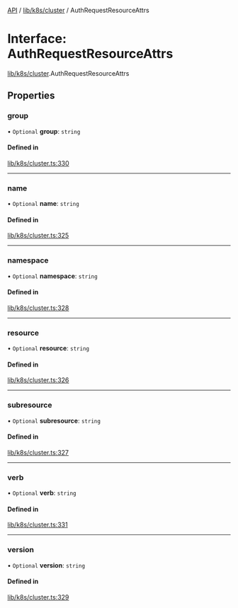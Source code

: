 [API](../API.md) / [lib/k8s/cluster](../modules/lib_k8s_cluster.md) / AuthRequestResourceAttrs

# Interface: AuthRequestResourceAttrs

[lib/k8s/cluster](../modules/lib_k8s_cluster.md).AuthRequestResourceAttrs

## Properties

### group

• `Optional` **group**: `string`

#### Defined in

[lib/k8s/cluster.ts:330](https://github.com/kubernetes-sigs/headlamp/blob/072d2509b/frontend/src/lib/k8s/cluster.ts#L330)

___

### name

• `Optional` **name**: `string`

#### Defined in

[lib/k8s/cluster.ts:325](https://github.com/kubernetes-sigs/headlamp/blob/072d2509b/frontend/src/lib/k8s/cluster.ts#L325)

___

### namespace

• `Optional` **namespace**: `string`

#### Defined in

[lib/k8s/cluster.ts:328](https://github.com/kubernetes-sigs/headlamp/blob/072d2509b/frontend/src/lib/k8s/cluster.ts#L328)

___

### resource

• `Optional` **resource**: `string`

#### Defined in

[lib/k8s/cluster.ts:326](https://github.com/kubernetes-sigs/headlamp/blob/072d2509b/frontend/src/lib/k8s/cluster.ts#L326)

___

### subresource

• `Optional` **subresource**: `string`

#### Defined in

[lib/k8s/cluster.ts:327](https://github.com/kubernetes-sigs/headlamp/blob/072d2509b/frontend/src/lib/k8s/cluster.ts#L327)

___

### verb

• `Optional` **verb**: `string`

#### Defined in

[lib/k8s/cluster.ts:331](https://github.com/kubernetes-sigs/headlamp/blob/072d2509b/frontend/src/lib/k8s/cluster.ts#L331)

___

### version

• `Optional` **version**: `string`

#### Defined in

[lib/k8s/cluster.ts:329](https://github.com/kubernetes-sigs/headlamp/blob/072d2509b/frontend/src/lib/k8s/cluster.ts#L329)
